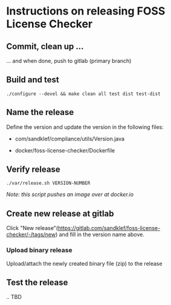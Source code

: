 # Instructions on releasing FOSS License Checker

## Commit, clean up ...

... and when done, push to gitlab (primary branch)

## Build and test

```
./configure --devel && make clean all test dist test-dist
```

## Name the release

Define the version and update the version in the following files:

* com/sandklef/compliance/utils/Version.java

* docker/foss-license-checker/Dockerfile

## Verify release

```
./var/release.sh VERSION-NUMBER
```

*Note: this script pushes an image over at docker.io*

## Create new release at gitlab

Click "New release"(https://gitlab.com/sandklef/foss-license-checker/-/tags/new) and fill in the version name above.

### Upload binary release

Upload/attach the newly created binary file (zip) to the release

## Test the release

.. TBD
